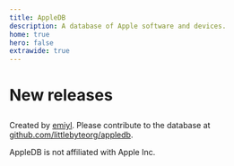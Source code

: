 ```yaml
---
title: AppleDB
description: A database of Apple software and devices.
home: true
hero: false
extrawide: true
---
```


<homeTitle/>

<homeDeviceTypeItemWrapper/>
<homeRecentDeviceCardWrapper/>
<!--<homeOsTypeCardWrapper/>-->

<div style="margin-bottom: 1em;"/>

<h1 style="margin-bottom: 1em;">New releases</h1>

<latestVersion/>

Created by [emiyl](https://twitter.com/emiyl0). Please contribute to the database at [github.com/littlebyteorg/appledb](https://github.com/littlebyteorg/appledb).

AppleDB is not affiliated with Apple Inc.
